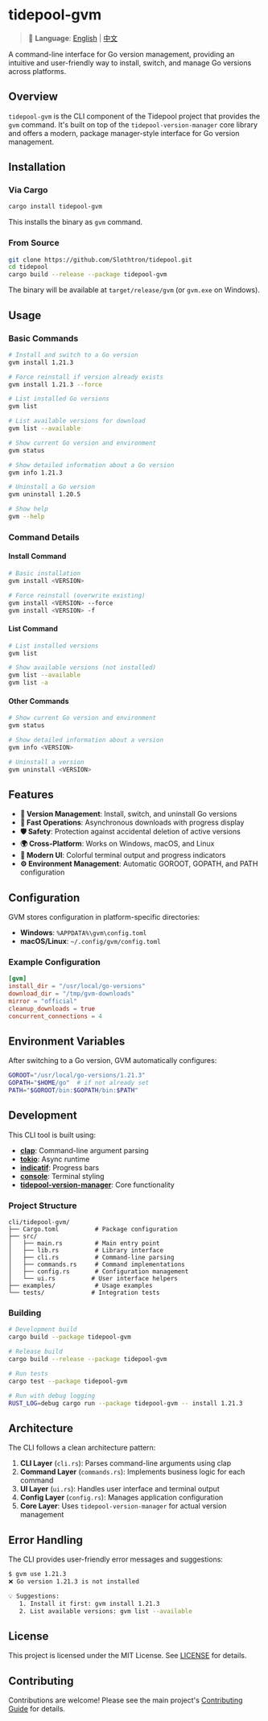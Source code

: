 # tidepool-gvm

> 📖 **Language**: [English](README.md) | [中文](README.zh-CN.md)

A command-line interface for Go version management, providing an intuitive and user-friendly way to install, switch, and manage Go versions across platforms.

## Overview

`tidepool-gvm` is the CLI component of the Tidepool project that provides the `gvm` command. It's built on top of the `tidepool-version-manager` core library and offers a modern, package manager-style interface for Go version management.

## Installation

### Via Cargo

```bash
cargo install tidepool-gvm
```

This installs the binary as `gvm` command.

### From Source

```bash
git clone https://github.com/Slothtron/tidepool.git
cd tidepool
cargo build --release --package tidepool-gvm
```

The binary will be available at `target/release/gvm` (or `gvm.exe` on Windows).

## Usage

### Basic Commands

```bash
# Install and switch to a Go version
gvm install 1.21.3

# Force reinstall if version already exists
gvm install 1.21.3 --force

# List installed Go versions
gvm list

# List available versions for download
gvm list --available

# Show current Go version and environment
gvm status

# Show detailed information about a Go version
gvm info 1.21.3

# Uninstall a Go version
gvm uninstall 1.20.5

# Show help
gvm --help
```

### Command Details

#### Install Command
```bash
# Basic installation
gvm install <VERSION>

# Force reinstall (overwrite existing)
gvm install <VERSION> --force
gvm install <VERSION> -f
```

#### List Command
```bash
# List installed versions
gvm list

# Show available versions (not installed)
gvm list --available
gvm list -a
```

#### Other Commands
```bash
# Show current Go version and environment
gvm status

# Show detailed information about a version
gvm info <VERSION>

# Uninstall a version
gvm uninstall <VERSION>
```

## Features

- **🔄 Version Management**: Install, switch, and uninstall Go versions
- **🚀 Fast Operations**: Asynchronous downloads with progress display
- **🛡️ Safety**: Protection against accidental deletion of active versions
- **🌍 Cross-Platform**: Works on Windows, macOS, and Linux
- **🎨 Modern UI**: Colorful terminal output and progress indicators
- **⚙️ Environment Management**: Automatic GOROOT, GOPATH, and PATH configuration

## Configuration

GVM stores configuration in platform-specific directories:

- **Windows**: `%APPDATA%\gvm\config.toml`
- **macOS/Linux**: `~/.config/gvm/config.toml`

### Example Configuration

```toml
[gvm]
install_dir = "/usr/local/go-versions"
download_dir = "/tmp/gvm-downloads"
mirror = "official"
cleanup_downloads = true
concurrent_connections = 4
```

## Environment Variables

After switching to a Go version, GVM automatically configures:

```bash
GOROOT="/usr/local/go-versions/1.21.3"
GOPATH="$HOME/go"  # if not already set
PATH="$GOROOT/bin:$GOPATH/bin:$PATH"
```

## Development

This CLI tool is built using:

- **[clap](https://crates.io/crates/clap)**: Command-line argument parsing
- **[tokio](https://crates.io/crates/tokio)**: Async runtime
- **[indicatif](https://crates.io/crates/indicatif)**: Progress bars
- **[console](https://crates.io/crates/console)**: Terminal styling
- **[tidepool-version-manager](../../../crates/tidepool-version-manager/)**: Core functionality

### Project Structure

```
cli/tidepool-gvm/
├── Cargo.toml          # Package configuration
├── src/
│   ├── main.rs         # Main entry point
│   ├── lib.rs          # Library interface
│   ├── cli.rs          # Command-line parsing
│   ├── commands.rs     # Command implementations
│   ├── config.rs       # Configuration management
│   └── ui.rs          # User interface helpers
├── examples/           # Usage examples
└── tests/             # Integration tests
```

### Building

```bash
# Development build
cargo build --package tidepool-gvm

# Release build
cargo build --release --package tidepool-gvm

# Run tests
cargo test --package tidepool-gvm

# Run with debug logging
RUST_LOG=debug cargo run --package tidepool-gvm -- install 1.21.3
```

## Architecture

The CLI follows a clean architecture pattern:

1. **CLI Layer** (`cli.rs`): Parses command-line arguments using clap
2. **Command Layer** (`commands.rs`): Implements business logic for each command
3. **UI Layer** (`ui.rs`): Handles user interface and terminal output
4. **Config Layer** (`config.rs`): Manages application configuration
5. **Core Layer**: Uses `tidepool-version-manager` for actual version management

## Error Handling

The CLI provides user-friendly error messages and suggestions:

```bash
$ gvm use 1.21.3
❌ Go version 1.21.3 is not installed

💡 Suggestions:
   1. Install it first: gvm install 1.21.3
   2. List available versions: gvm list --available
```

## License

This project is licensed under the MIT License. See [LICENSE](../../LICENSE) for details.

## Contributing

Contributions are welcome! Please see the main project's [Contributing Guide](../../CONTRIBUTING.md) for details.
